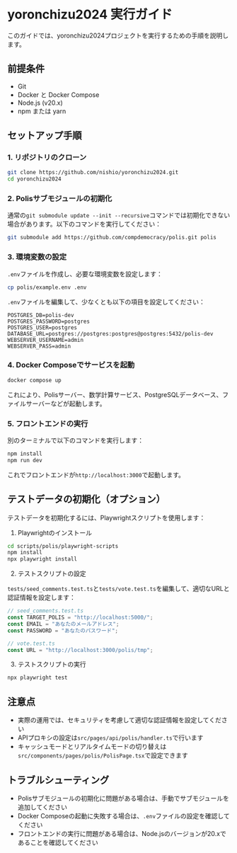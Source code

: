 # yoronchizu2024 実行ガイド

このガイドでは、yoronchizu2024プロジェクトを実行するための手順を説明します。

## 前提条件

- Git
- Docker と Docker Compose
- Node.js (v20.x)
- npm または yarn

## セットアップ手順

### 1. リポジトリのクローン

```bash
git clone https://github.com/nishio/yoronchizu2024.git
cd yoronchizu2024
```

### 2. Polisサブモジュールの初期化

通常の`git submodule update --init --recursive`コマンドでは初期化できない場合があります。以下のコマンドを実行してください：

```bash
git submodule add https://github.com/compdemocracy/polis.git polis
```

### 3. 環境変数の設定

`.env`ファイルを作成し、必要な環境変数を設定します：

```bash
cp polis/example.env .env
```

`.env`ファイルを編集して、少なくとも以下の項目を設定してください：

```
POSTGRES_DB=polis-dev
POSTGRES_PASSWORD=postgres
POSTGRES_USER=postgres
DATABASE_URL=postgres://postgres:postgres@postgres:5432/polis-dev
WEBSERVER_USERNAME=admin
WEBSERVER_PASS=admin
```

### 4. Docker Composeでサービスを起動

```bash
docker compose up
```

これにより、Polisサーバー、数学計算サービス、PostgreSQLデータベース、ファイルサーバーなどが起動します。

### 5. フロントエンドの実行

別のターミナルで以下のコマンドを実行します：

```bash
npm install
npm run dev
```

これでフロントエンドが`http://localhost:3000`で起動します。

## テストデータの初期化（オプション）

テストデータを初期化するには、Playwrightスクリプトを使用します：

1. Playwrightのインストール

```bash
cd scripts/polis/playwright-scripts
npm install
npx playwright install
```

2. テストスクリプトの設定

`tests/seed_comments.test.ts`と`tests/vote.test.ts`を編集して、適切なURLと認証情報を設定します：

```typescript
// seed_comments.test.ts
const TARGET_POLIS = "http://localhost:5000/";
const EMAIL = "あなたのメールアドレス";
const PASSWORD = "あなたのパスワード";
```

```typescript
// vote.test.ts
const URL = "http://localhost:3000/polis/tmp";
```

3. テストスクリプトの実行

```bash
npx playwright test
```

## 注意点

- 実際の運用では、セキュリティを考慮して適切な認証情報を設定してください
- APIプロキシの設定は`src/pages/api/polis/handler.ts`で行います
- キャッシュモードとリアルタイムモードの切り替えは`src/components/pages/polis/PolisPage.tsx`で設定できます

## トラブルシューティング

- Polisサブモジュールの初期化に問題がある場合は、手動でサブモジュールを追加してください
- Docker Composeの起動に失敗する場合は、`.env`ファイルの設定を確認してください
- フロントエンドの実行に問題がある場合は、Node.jsのバージョンが20.xであることを確認してください
